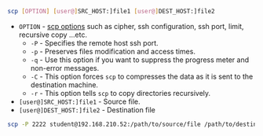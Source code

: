 ```bash
scp [OPTION] [user@]SRC_HOST:]file1 [user@]DEST_HOST:]file2
```
-   `OPTION` - [scp options](https://linux.die.net/man/1/scp) such as cipher, ssh configuration, ssh port, limit, recursive copy …etc.
	-   `-P` - Specifies the remote host ssh port.
	-   `-p` - Preserves files modification and access times.
	-   `-q` - Use this option if you want to suppress the progress meter and non-error messages.
	-   `-C` - This option forces `scp` to compresses the data as it is sent to the destination machine.
	-   `-r` - This option tells `scp` to copy directories recursively.
-   `[user@]SRC_HOST:]file1` - Source file.
-   `[user@]DEST_HOST:]file2` - Destination file


```bash
scp -P 2222 student@192.168.210.52:/path/to/source/file /path/to/destination
```